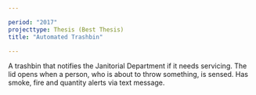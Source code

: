 ```yaml
---

period: "2017"
projecttype: Thesis (Best Thesis)
title: "Automated Trashbin"

---
```


A trashbin that notifies the Janitorial Department if it needs servicing. The lid opens when a person, who is about to throw something, is sensed. Has smoke, fire and quantity alerts via text message.


